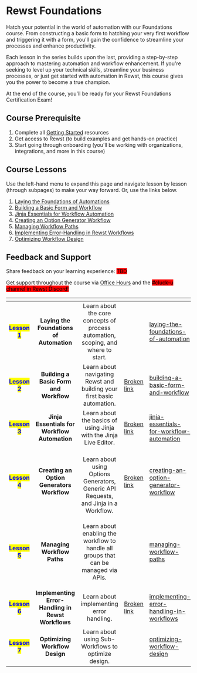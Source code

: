 # Rewst Foundations

Hatch your potential in the world of automation with our Foundations course. From constructing a basic form to hatching your very first workflow and triggering it with a form, you'll gain the confidence to streamline your processes and enhance productivity.

Each lesson in the series builds upon the last, providing a step-by-step approach to mastering automation and workflow enhancement. If you're seeking to level up your technical skills, streamline your business processes, or just get started with automation in Rewst, this course gives you the power to become a true champion.&#x20;

At the end of the course, you'll be ready for your Rewst Foundations Certification Exam!

## Course Prerequisite

1. Complete all [Getting Started](../getting-started/) resources
2. Get access to Rewst (to build examples and get hands-on practice)
3. Start going through onboarding (you'll be working with organizations, integrations, and more in this course)

## Course Lessons

Use the left-hand menu to expand this page and navigate lesson by lesson (through subpages) to make your way forward. Or, use the links below.&#x20;

1. [Laying the Foundations of Automations](laying-the-foundations-of-automation/)
2. [Building a Basic Form and Workflow](building-a-basic-form-and-workflow/)
3. [Jinja Essentials for Workflow Automation](jinja-essentials-for-workflow-automation/)
4. [Creating an Option Generator Workflow](creating-an-option-generator-workflow/)
5. [Managing Workflow Paths](managing-workflow-paths/)
6. [Implementing Error-Handling in Rewst Workflows](implementing-error-handling-in-workflows/)
7. [Optimizing Workflow Design](optimizing-workflow-design/)

## Feedback and Support

Share feedback on your learning experience: <mark style="background-color:red;">TBD</mark>

Get support throughout the course via [Office Hours](../office-hours.md) and the <mark style="background-color:red;">#cluck-u channel in Rewst Discord!</mark>

<table data-view="cards"><thead><tr><th align="center"></th><th align="center"></th><th align="center"></th><th data-hidden data-type="content-ref"></th><th data-hidden data-card-target data-type="content-ref"></th></tr></thead><tbody><tr><td align="center"><mark style="color:blue;"><strong>Lesson 1</strong></mark></td><td align="center"><strong>Laying the Foundations of Automation</strong></td><td align="center">Learn about the core concepts of process automation, scoping, and where to start.</td><td></td><td><a href="laying-the-foundations-of-automation/">laying-the-foundations-of-automation</a></td></tr><tr><td align="center"><mark style="color:blue;"><strong>Lesson 2</strong></mark></td><td align="center"><strong>Building a Basic Form and Workflow</strong></td><td align="center">Learn about navigating Rewst and building your first basic automation.</td><td><a href="broken-reference">Broken link</a></td><td><a href="building-a-basic-form-and-workflow/">building-a-basic-form-and-workflow</a></td></tr><tr><td align="center"><mark style="color:blue;"><strong>Lesson 3</strong></mark></td><td align="center"><strong>Jinja Essentials for Workflow Automation</strong></td><td align="center">Learn about the basics of using Jinja with the Jinja Live Editor.</td><td><a href="broken-reference">Broken link</a></td><td><a href="jinja-essentials-for-workflow-automation/">jinja-essentials-for-workflow-automation</a></td></tr><tr><td align="center"><mark style="color:blue;"><strong>Lesson 4</strong></mark></td><td align="center"><strong>Creating an Option Generators Workflow</strong></td><td align="center"><br>Learn about using Options Generators, Generic API Requests, and Jinja in a Workflow.</td><td><a href="broken-reference">Broken link</a></td><td><a href="creating-an-option-generator-workflow/">creating-an-option-generator-workflow</a></td></tr><tr><td align="center"><mark style="color:blue;"><strong>Lesson 5</strong></mark></td><td align="center"><strong>Managing Workflow Paths</strong></td><td align="center"><p></p><p></p><p>Learn about enabling the workflow to handle all groups that can be managed via APIs.</p></td><td></td><td><a href="managing-workflow-paths/">managing-workflow-paths</a></td></tr><tr><td align="center"><mark style="color:blue;"><strong>Lesson 6</strong></mark></td><td align="center"><strong>Implementing Error-Handling in Rewst Workflows</strong></td><td align="center">Learn about implementing error handling.</td><td><a href="broken-reference">Broken link</a></td><td><a href="implementing-error-handling-in-workflows/">implementing-error-handling-in-workflows</a></td></tr><tr><td align="center"><mark style="color:blue;"><strong>Lesson 7</strong></mark></td><td align="center"><strong>Optimizing Workflow Design</strong></td><td align="center">Learn about using Sub-Workflows to optimize design.</td><td></td><td><a href="optimizing-workflow-design/">optimizing-workflow-design</a></td></tr></tbody></table>

